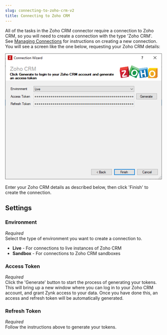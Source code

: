 ```yaml
---
slug: connecting-to-zoho-crm-v2
title: Connecting to Zoho CRM
---
```

All of the tasks in the Zoho CRM connector require a connection to Zoho CRM, so you will need to create a connection with the type 'Zoho CRM'. See [Managing Connections](managing-connections) for instructions on creating a new connection. You will see a screen like the one below, requesting your Zoho CRM details:

![Zoho CRM Connection](/assets/images/zoho-crm-v2/zoho-crm-connection.png)

Enter your Zoho CRM details as described below, then click 'Finish' to create the connection.

## Settings
### Environment
_Required_  
Select the type of environment you want to create a connection to.

- **Live** - For connections to live instances of Zoho CRM
- **Sandbox** - For connections to Zoho CRM sandboxes

### Access Token
_Required_  
Click the 'Generate' button to start the process of generating your tokens. This will bring up a new window where you can log in to your Zoho CRM account, and grant Zynk access to your data. Once you have done this, an access and refresh token will be automatically generated.

### Refresh Token
_Required_  
Follow the instructions above to generate your tokens.
